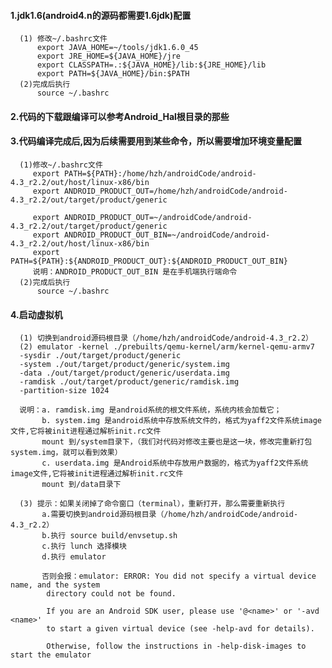 
#### 1.jdk1.6(android4.n的源码都需要1.6jdk)配置
      (1) 修改~/.bashrc文件
          export JAVA_HOME=~/tools/jdk1.6.0_45
          export JRE_HOME=${JAVA_HOME}/jre
          export CLASSPATH=.:${JAVA_HOME}/lib:${JRE_HOME}/lib
          export PATH=${JAVA_HOME}/bin:$PATH
      (2)完成后执行
          source ~/.bashrc

#### 2.代码的下载跟编译可以参考Android_Hal根目录的那些
#### 3.代码编译完成后,因为后续需要用到某些命令，所以需要增加环境变量配置
      (1)修改~/.bashrc文件
         export PATH=${PATH}:/home/hzh/androidCode/android-4.3_r2.2/out/host/linux-x86/bin
         export ANDROID_PRODUCT_OUT=/home/hzh/androidCode/android-4.3_r2.2/out/target/product/generic
      
         export ANDROID_PRODUCT_OUT=~/androidCode/android-4.3_r2.2/out/target/product/generic
         export ANDROID_PRODUCT_OUT_BIN=~/androidCode/android-4.3_r2.2/out/host/linux-x86/bin
         export PATH=${PATH}:${ANDROID_PRODUCT_OUT}:${ANDROID_PRODUCT_OUT_BIN}
         说明：ANDROID_PRODUCT_OUT_BIN 是在手机端执行端命令
      (2)完成后执行
          source ~/.bashrc
#### 4.启动虚拟机
      (1) 切换到android源码根目录（/home/hzh/androidCode/android-4.3_r2.2）
      (2) emulator -kernel ./prebuilts/qemu-kernel/arm/kernel-qemu-armv7
      -sysdir ./out/target/product/generic
      -system ./out/target/product/generic/system.img
      -data ./out/target/product/generic/userdata.img
      -ramdisk ./out/target/product/generic/ramdisk.img
      -partition-size 1024
      
      说明：a. ramdisk.img 是android系统的根文件系统，系统内核会加载它；
           b. system.img 是android系统中存放系统文件的，格式为yaff2文件系统image文件,它将被init进程通过解析init.rc文件
           mount 到/system目录下，（我们对代码对修改主要也是这一块，修改完重新打包system.img，就可以看到效果）
           c. userdata.img 是Android系统中存放用户数据的，格式为yaff2文件系统image文件,它将被init进程通过解析init.rc文件
           mount 到/data目录下
      
      (3) 提示：如果关闭掉了命令窗口（terminal），重新打开，那么需要重新执行
           a.需要切换到android源码根目录（/home/hzh/androidCode/android-4.3_r2.2）
           b.执行 source build/envsetup.sh 
           c.执行 lunch 选择模块
           d.执行 emulator
           
           否则会报：emulator: ERROR: You did not specify a virtual device name, and the system
            directory could not be found.

            If you are an Android SDK user, please use '@<name>' or '-avd <name>'
            to start a given virtual device (see -help-avd for details).

            Otherwise, follow the instructions in -help-disk-images to start the emulator

